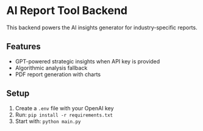# AI Report Tool Backend

This backend powers the AI insights generator for industry-specific reports.

## Features
- GPT-powered strategic insights when API key is provided
- Algorithmic analysis fallback
- PDF report generation with charts

## Setup
1. Create a `.env` file with your OpenAI key
2. Run: `pip install -r requirements.txt`
3. Start with: `python main.py`
